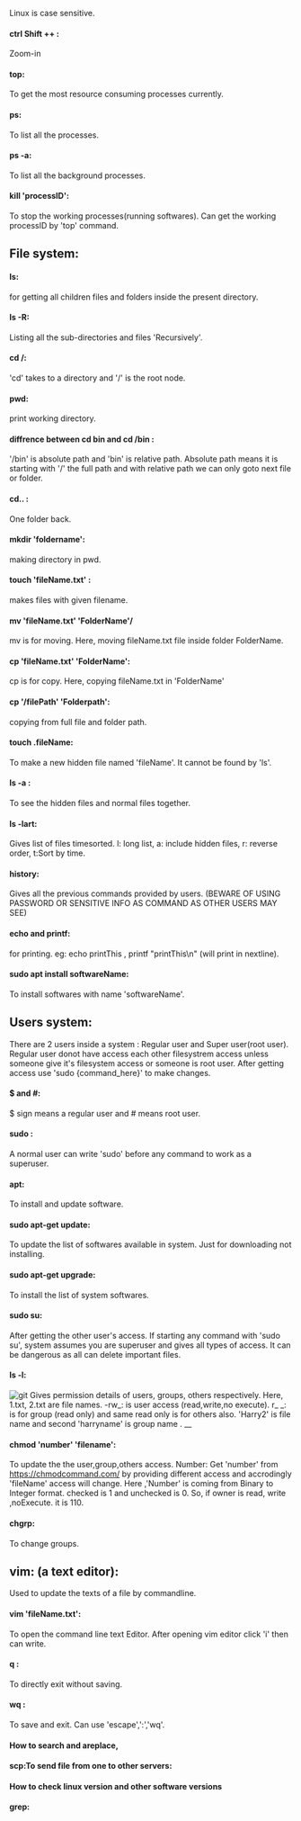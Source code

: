 Linux is case sensitive. 

#### ctrl Shift ++ : 
Zoom-in
#### top: 
To get the most resource consuming processes currently.
#### ps: 
To list all the processes.
#### ps -a: 
To list all the background processes. 
#### kill 'processID': 
To stop the working processes(running softwares). Can get the working processID by 'top' command.




## File system: 

#### ls: 
for getting all children files and folders inside the present directory. 
#### ls -R: 
Listing all the sub-directories and files 'Recursively'. 
#### cd /:
'cd' takes to a directory and '/' is the root node. 
#### pwd: 
print working directory. 
#### diffrence between cd bin and cd /bin :
'/bin' is absolute path and 'bin' is relative path. Absolute path means it is starting with '/' the full path and with relative path we can only goto next file or folder.
#### cd.. : 
One folder back. 
#### mkdir 'foldername': 
making directory in pwd.
#### touch 'fileName.txt' : 
makes files with given filename.
#### mv 'fileName.txt' 'FolderName'/
mv is for moving. Here, moving fileName.txt file inside folder FolderName. 
#### cp 'fileName.txt' 'FolderName':
cp is for copy. Here, copying fileName.txt in 'FolderName' 
#### cp '/filePath' 'Folderpath': 
copying from full file and folder path.
#### touch .fileName:
To make a new hidden file named 'fileName'. It cannot be found by 'ls'.
#### ls -a : 
To see the hidden files and normal files together.
#### ls -lart: 
Gives list of files timesorted. l: long list, a: include hidden files, r: reverse order, t:Sort by time. 
#### history: 
Gives all the previous commands provided by users.  (BEWARE OF USING PASSWORD OR SENSITIVE INFO AS COMMAND AS OTHER USERS MAY SEE)
#### echo and printf: 
for printing. eg: echo printThis   ,    printf "printThis\n" (will print in nextline).
#### sudo apt install softwareName: 
To install softwares with name 'softwareName'. 

## Users system: 

There are 2 users inside a system : Regular user and Super user(root user).
Regular user donot have access each other filesystrem access unless someone give it's filesystem access or someone is root user. 
After getting access use 'sudo {command_here}' to make changes. 
#### $ and #: 
$ sign means a regular user and # means root user.
#### sudo :
A normal user can write 'sudo' before any command to work as a superuser. 
#### apt:
To install and update software. 
#### sudo apt-get update: 
To update the list of softwares available in system. Just for downloading not installing.
#### sudo apt-get upgrade:
To install the list of system softwares. 
#### sudo su: 
After getting the other user's access. If starting any command with 'sudo su', system assumes you are superuser and gives all types of access. It can be dangerous as all can delete important files.
#### ls -l:  
![git](https://github.com/adarshraj99/Linux/assets/122180050/8a3e898c-b2a5-4f0b-897d-db8f774d7b8f)
Gives permission details of users, groups, others respectively. Here, 1.txt, 2.txt are file names. -rw_: is user access (read,write,no execute). r_ _: is for group (read only) and same read only is for others also.
'Harry2' is file name and second 'harryname' is group name . __
#### chmod 'number' 'filename': 
To update the the user,group,others access. 
Number: Get 'number' from https://chmodcommand.com/ by providing different access and accrodingly 'fileName' access will change.
Here ,'Number' is coming from Binary to Integer format. checked is 1 and unchecked is 0. So, if owner is read, write ,noExecute. it is 110.
#### chgrp: 
To change groups.


## vim: (a text editor): 
Used to update the texts of a file by commandline. 

#### vim 'fileName.txt':  
To open the command line text Editor.
After opening vim editor click 'i' then can write. 
#### q :
To directly exit without saving.
#### wq : 
To save and exit. Can use 'escape',':','wq'.
#### How to search and areplace, 
#### scp:To send file from one to other servers:
#### How to check linux version and other software versions
#### grep: 
